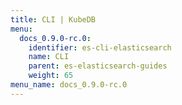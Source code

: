 ```yaml
---
title: CLI | KubeDB
menu:
  docs_0.9.0-rc.0:
    identifier: es-cli-elasticsearch
    name: CLI
    parent: es-elasticsearch-guides
    weight: 65
menu_name: docs_0.9.0-rc.0
---
```

